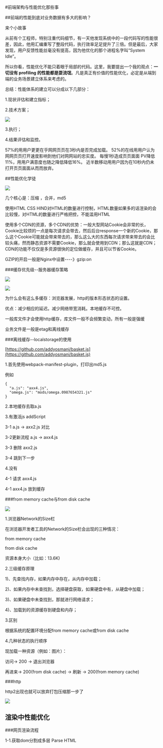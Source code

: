 #前端架构与性能优化那些事

##前端的性能到底对业务数据有多大的影响？

来个小故事

从前有个工程师，特别注重代码细节，有一天他发现系统中的一段代码写的性能很差，因此，他用汇编重写了整段代码，执行效率足足提升了三倍。但是最后，大家发现，用户反馈性能丝毫没有提高，因为他优化的那个进程名字叫“System Idle”。

所以你看，性能优化不能只着眼于局部的代码。这里，我要提出一个我的观点：<strong>一切没有 profiling 的性能都是耍流氓</strong>。凡是真正有价值的性能优化，必定是从端到端的业务场景建立体系来考虑的。

总结：性能体系的建立可以分成以下几部分：

1.现状评估和建立指标；

2.技术方案；

![](https://wendaoshuai66.github.io/study/note/images/技术方案.png)

3.执行；

4.结果评估和监控。


57%的⽤用户更更在乎⽹网⻚页在3秒内是否完成加载。
52%的在线⽤用户认为⽹网⻚页打开速度影响到他们对⽹网站的忠实度。
每慢1秒造成⻚页⾯面 PV降低11%，⽤用户满意度也随之降低降低16%。
近半数移动⽤用户因为在10秒内仍未打开⻚页⾯面从⽽而放弃。


##性能优化学徒

![](https://wendaoshuai66.github.io/study/note/images/xingnengyouhua.png)


几个核心是：压缩 ，合并，md5

使用HTML CSS HIND对HTML的数量进行控制，HTML数量如果多的话渲染的会比较慢，对HTML的数量进行严格把控，不能滥用HTML

使用多个CDN的资源，多个CDN的优势：一般大型网站Cookie会非常的长，Cookie比较烦的一点是每次请求会带去，然后后台response一个新的Cookie，那么这个Cookie可能就会带来带去的，那么这么大的东西每次请求带来带去的会比较头痛，然而静态资源不需要Cookie，那么就会使用到CDN；那么这就是CDN；CDN的功能不仅仅是多资源很快的定位做缓存，并且可以节省Cookie。

GZIP的开启一般是Nginx中设置----》gzip:on


###缓存优先级--服务器缓存策略

![](https://wendaoshuai66.github.io/study/note/images/huancunyouxianji.png)

![](https://wendaoshuai66.github.io/study/note/images/huancunyouxianji1.png)

为什么会有这么多缓存：浏览器发展，http的版本形态状态的设置。


优点：减少相应的延迟。减少网络带宽消耗。本地缓存不可控。

一般库文件才会使用http缓存，库文件一般不会频繁变动，所有一般是强缓

业务文件是一般是etag和离线缓存


###离线缓存--localstorage的使用

[https://github.com/addyosmani/basket.js](https://github.com/addyosmani/basket.js)

1.首先使用webpack-manifest-plugin，打印出md5.js

例如

```
{
  "a.js": "axx4.js",
  "omega.js": "mods/omega.0987654321.js"
}
```

2.本地缓存去取a.js

3.有激活js addScript

3-1 a.js -> axx2.js 对比

3-2更新流程 a.js -> axx4.js

3-3 删除 axx2.js

3-4 跳到下一步

4.没有

4-1 请求 axx4.js

4-1 axx4.js 放到缓存




###from memory cache与from disk cache

![](https://wendaoshuai66.github.io/study/note/images/mery.png)

1.浏览器Network的Size栏

在浏览器开发者工具的Network的Size栏会出现的三种情况：

from memory cache

from disk cache

资源本身大小（比如：13.6K)

2.三级缓存原理


1)、先查找内存，如果内存中存在，从内存中加载；

2)、如果内存中未查找到，选择硬盘获取，如果硬盘中有，从硬盘中加载；

3)、如果硬盘中未查找到，那就进行网络请求；

4)、加载到的资源缓存到硬盘和内存；


3.区别

根据系统的配置环境分配from memory cache或from disk cache

4.几种状态的执行顺序

现加载一种资源（例如：图片）：

访问-> 200 -> 退出浏览器

再进来-> 200(from disk cache) -> 刷新 -> 200(from memory cache)


###http

http2出现也就可以放弃打包压缩那一步了

![](https://wendaoshuai66.github.io/study/note/images/http2duolu.png)

## 渲染中性能优化

###网页渲染流程

1-1.获取dom分割成多层 Parse HTML






